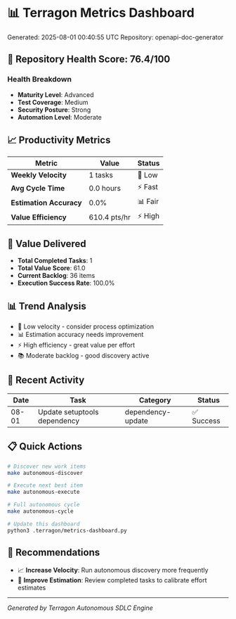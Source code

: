 # 📊 Terragon Metrics Dashboard

Generated: 2025-08-01 00:40:55 UTC
Repository: openapi-doc-generator

## 🏥 Repository Health Score: 76.4/100

### Health Breakdown
- **Maturity Level**: Advanced
- **Test Coverage**: Medium
- **Security Posture**: Strong
- **Automation Level**: Moderate

## 📈 Productivity Metrics

| Metric | Value | Status |
|--------|-------|--------|
| **Weekly Velocity** | 1 tasks | 🐌 Low |
| **Avg Cycle Time** | 0.0 hours | ⚡ Fast |
| **Estimation Accuracy** | 0.0% | 📊 Fair |
| **Value Efficiency** | 610.4 pts/hr | ⚡ High |

## 🎯 Value Delivered

- **Total Completed Tasks**: 1
- **Total Value Score**: 61.0
- **Current Backlog**: 36 items
- **Execution Success Rate**: 100.0%

## 📊 Trend Analysis

- 🐌 Low velocity - consider process optimization
- 📊 Estimation accuracy needs improvement
- ⚡ High efficiency - great value per effort
- 📚 Moderate backlog - good discovery active

## 🔄 Recent Activity

| Date | Task | Category | Status |
|------|------|----------|--------|
| 08-01 | Update setuptools dependency | dependency-update | ✅ Success |

## 📋 Quick Actions

```bash
# Discover new work items
make autonomous-discover

# Execute next best item  
make autonomous-execute

# Full autonomous cycle
make autonomous-cycle

# Update this dashboard
python3 .terragon/metrics-dashboard.py
```

## 🎯 Recommendations

- 📈 **Increase Velocity**: Run autonomous discovery more frequently
- 🎯 **Improve Estimation**: Review completed tasks to calibrate effort estimates

---
*Generated by Terragon Autonomous SDLC Engine*
